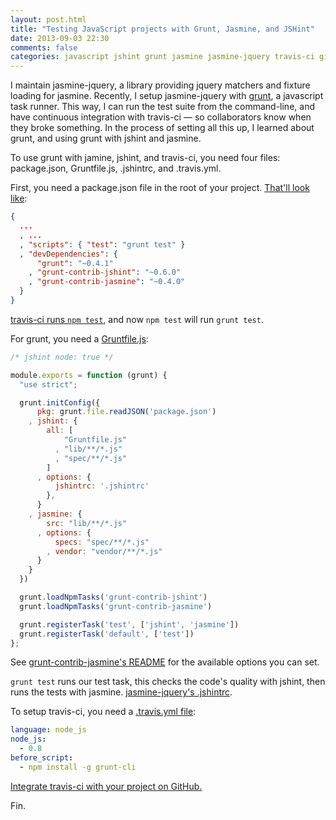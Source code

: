 ```yaml
---
layout: post.html
title: "Testing JavaScript projects with Grunt, Jasmine, and JSHint"
date: 2013-09-03 22:30
comments: false
categories: javascript jshint grunt jasmine jasmine-jquery travis-ci github ci npm node
---
```


I maintain jasmine-jquery, a library providing jquery matchers and fixture loading for jasmine. Recently, I setup jasmine-jquery with [grunt](http://gruntjs.com/), a javascript task runner. This way, I can run the test suite from the command-line, and have continuous integration with travis-ci — so collaborators know when they broke something. In the process of setting all this up, I learned about grunt, and using grunt with jshint and jasmine.

To use grunt with jamine, jshint, and travis-ci, you need four files: package.json, Gruntfile.js, .jshintrc, and .travis.yml.

First, you need a package.json file in the root of your project. [That'll look like](https://github.com/velesin/jasmine-jquery/blob/master/package.json):

``` json
{
  ...
  , ...
  , "scripts": { "test": "grunt test" }
  , "devDependencies": {
      "grunt": "~0.4.1"
    , "grunt-contrib-jshint": "~0.6.0"
    , "grunt-contrib-jasmine": "~0.4.0"
  }
}
```

[travis-ci runs `npm test`](http://about.travis-ci.org/docs/user/languages/javascript-with-nodejs/#Default-Test-Script), and now `npm test` will run `grunt test`.

For grunt, you need a [Gruntfile.js](https://github.com/velesin/jasmine-jquery/blob/master/Gruntfile.js):

``` javascript
/* jshint node: true */

module.exports = function (grunt) {
  "use strict";

  grunt.initConfig({
      pkg: grunt.file.readJSON('package.json')
    , jshint: {
        all: [
            "Gruntfile.js"
          , "lib/**/*.js"
          , "spec/**/*.js"
        ]
      , options: {
          jshintrc: '.jshintrc'
        },
      }
    , jasmine: {
        src: "lib/**/*.js"
      , options: {
          specs: "spec/**/*.js"
        , vendor: "vendor/**/*.js"
      }
    }
  })

  grunt.loadNpmTasks('grunt-contrib-jshint')
  grunt.loadNpmTasks('grunt-contrib-jasmine')

  grunt.registerTask('test', ['jshint', 'jasmine'])
  grunt.registerTask('default', ['test'])
};
```

See [grunt-contrib-jasmine's README](https://github.com/gruntjs/grunt-contrib-jasmine) for the available options you can set.

`grunt test` runs our test task, this checks the code's quality with jshint, then runs the tests with jasmine. [jasmine-jquery's .jshintrc](https://github.com/velesin/jasmine-jquery/blob/master/.jshintrc).

To setup travis-ci, you need a [.travis.yml file](https://github.com/velesin/jasmine-jquery/blob/master/.travis.yml):

``` yaml
language: node_js
node_js:
  - 0.8
before_script:
  - npm install -g grunt-cli
```

[Integrate travis-ci with your project on GitHub.](http://about.travis-ci.org/docs/user/getting-started/#Step-one%3A-Sign-in)

Fin.
